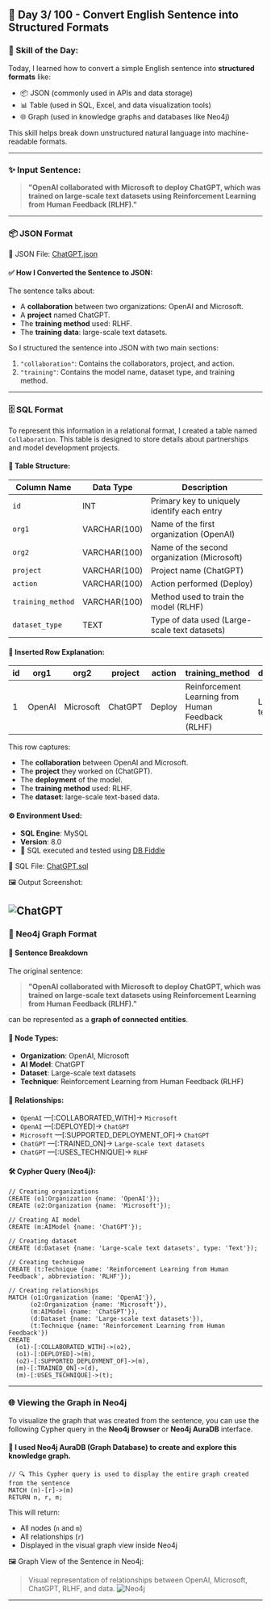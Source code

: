 ## 📅 Day 3/ 100  - Convert English Sentence into Structured Formats

### 🧠 Skill of the Day:
Today, I learned how to convert a simple English sentence into **structured formats** like:
- 📦 JSON (commonly used in APIs and data storage)
- 📊 Table (used in SQL, Excel, and data visualization tools)
- 🌐 Graph (used in knowledge graphs and databases like Neo4j)

This skill helps break down unstructured natural language into machine-readable formats.

---

### ✨ Input Sentence:
> **"OpenAI collaborated with Microsoft to deploy ChatGPT, which was trained on large-scale text datasets using Reinforcement Learning from Human Feedback (RLHF)."**
---
### 📦 JSON Format
📁 JSON File: [ChatGPT.json](./ChatGPT.json)
#### ✅ How I Converted the Sentence to JSON:

The sentence talks about:
- A **collaboration** between two organizations: OpenAI and Microsoft.
- A **project** named ChatGPT.
- The **training method** used: RLHF.
- The **training data**: large-scale text datasets.

So I structured the sentence into JSON with two main sections:
1. `"collaboration"`: Contains the collaborators, project, and action.
2. `"training"`: Contains the model name, dataset type, and training method.
---
### 🗄️ SQL Format

To represent this information in a relational format, I created a table named `Collaboration`. This table is designed to store details about partnerships and model development projects.

#### 🔸 Table Structure:

| Column Name        | Data Type     | Description                                                        |
|--------------------|---------------|--------------------------------------------------------------------|
| `id`               | INT           | Primary key to uniquely identify each entry                        |
| `org1`             | VARCHAR(100)  | Name of the first organization (OpenAI)                            |
| `org2`             | VARCHAR(100)  | Name of the second organization (Microsoft)                        |
| `project`          | VARCHAR(100)  | Project name (ChatGPT)                                             |
| `action`           | VARCHAR(100)  | Action performed (Deploy)                                          |
| `training_method`  | VARCHAR(100)  | Method used to train the model (RLHF)                              |
| `dataset_type`     | TEXT          | Type of data used (Large-scale text datasets)                      |

#### 📌 Inserted Row Explanation:

| id | org1   | org2     | project | action | training_method                                    | dataset_type               |
|----|--------|----------|---------|--------|----------------------------------------------------|----------------------------|
| 1  | OpenAI | Microsoft| ChatGPT | Deploy | Reinforcement Learning from Human Feedback (RLHF) | Large-scale text datasets |

This row captures:
- The **collaboration** between OpenAI and Microsoft.
- The **project** they worked on (ChatGPT).
- The **deployment** of the model.
- The **training method** used: RLHF.
- The **dataset**: large-scale text-based data.

#### ⚙️ Environment Used:
- **SQL Engine**: MySQL
- **Version**: 8.0
- 🔗 SQL executed and tested using [DB Fiddle](https://www.db-fiddle.com/)

📁 SQL File: [ChatGPT.sql](./ChatGPT.sql)

🖼️ Output Screenshot:

![ChatGPT](https://github.com/user-attachments/assets/86a44ea4-e77a-4065-beab-77e9d6665140)
---

### 🔗 Neo4j Graph Format

#### 🧠 Sentence Breakdown

The original sentence:

> **"OpenAI collaborated with Microsoft to deploy ChatGPT, which was trained on large-scale text datasets using Reinforcement Learning from Human Feedback (RLHF)."**

can be represented as a **graph of connected entities**.

#### 🧩 Node Types:
- **Organization**: OpenAI, Microsoft
- **AI Model**: ChatGPT
- **Dataset**: Large-scale text datasets
- **Technique**: Reinforcement Learning from Human Feedback (RLHF)

#### 🔗 Relationships:
- `OpenAI` —[:COLLABORATED_WITH]→ `Microsoft`
- `OpenAI` —[:DEPLOYED]→ `ChatGPT`
- `Microsoft` —[:SUPPORTED_DEPLOYMENT_OF]→ `ChatGPT`
- `ChatGPT` —[:TRAINED_ON]→ `Large-scale text datasets`
- `ChatGPT` —[:USES_TECHNIQUE]→ `RLHF`

#### 🛠️ Cypher Query (Neo4j):

```cypher
// Creating organizations
CREATE (o1:Organization {name: 'OpenAI'});
CREATE (o2:Organization {name: 'Microsoft'});

// Creating AI model
CREATE (m:AIModel {name: 'ChatGPT'});

// Creating dataset
CREATE (d:Dataset {name: 'Large-scale text datasets', type: 'Text'});

// Creating technique
CREATE (t:Technique {name: 'Reinforcement Learning from Human Feedback', abbreviation: 'RLHF'});

// Creating relationships
MATCH (o1:Organization {name: 'OpenAI'}),
      (o2:Organization {name: 'Microsoft'}),
      (m:AIModel {name: 'ChatGPT'}),
      (d:Dataset {name: 'Large-scale text datasets'}),
      (t:Technique {name: 'Reinforcement Learning from Human Feedback'})
CREATE 
  (o1)-[:COLLABORATED_WITH]->(o2),
  (o1)-[:DEPLOYED]->(m),
  (o2)-[:SUPPORTED_DEPLOYMENT_OF]->(m),
  (m)-[:TRAINED_ON]->(d),
  (m)-[:USES_TECHNIQUE]->(t);
```
---
### 🌐 Viewing the Graph in Neo4j

To visualize the graph that was created from the sentence, you can use the following Cypher query in the **Neo4j Browser** or **Neo4j AuraDB** interface.

#### 🧠 I used **Neo4j AuraDB (Graph Database)** to create and explore this knowledge graph.

```cypher
// 🔍 This Cypher query is used to display the entire graph created from the sentence
MATCH (n)-[r]->(m)
RETURN n, r, m;
```

This will return:
- All nodes (`n` and `m`)
- All relationships (`r`)
- Displayed in the visual graph view inside Neo4j

🖼️ Graph View of the Sentence in Neo4j:
> Visual representation of relationships between OpenAI, Microsoft, ChatGPT, RLHF, and data.
![Neo4j](https://github.com/user-attachments/assets/6285e6b7-f7c5-4d09-a22b-5caeff76390b)

---
